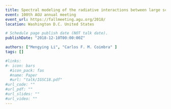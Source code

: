 ```yaml
---
title: Spectral modeling of the radiative interactions between large scale solar farms and the atmosphere
event: 100th AGU annual meeting
event_url: https://fallmeeting.agu.org/2018/
location: Washington D.C. United States

# Schedule page publish date (NOT talk date).
publishDate: "2018-12-10T00:00:00Z"

authors: ["Mengying Li", "Carlos F. M. Coimbra" ]
tags: []

#links:
#- icon: bars
  #icon_pack: fas
  #name: Paper
  #url: "talk/IGSC18.pdf"
#url_code: ""
#url_pdf: ""
#url_slides: ""
#url_video: ""
---
```

